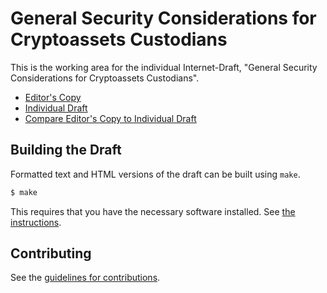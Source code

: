 # General Security Considerations for Cryptoassets Custodians

This is the working area for the individual Internet-Draft, "General Security Considerations for Cryptoassets Custodians".

* [Editor's Copy](https://cgtf.github.io/draft-crypto-assets-security-considerations/#go.draft-vcgtf-crypto-assets-security-considerations.html)
* [Individual Draft](https://tools.ietf.org/html/draft-vcgtf-crypto-assets-security-considerations)
* [Compare Editor's Copy to Individual Draft](https://cgtf.github.io/draft-crypto-assets-security-considerations/#go.draft-vcgtf-crypto-assets-security-considerations.diff)

## Building the Draft

Formatted text and HTML versions of the draft can be built using `make`.

```sh
$ make
```

This requires that you have the necessary software installed.  See
[the instructions](https://github.com/martinthomson/i-d-template/blob/master/doc/SETUP.md).


## Contributing

See the
[guidelines for contributions](https://github.com/cgtf/draft-crypto-assets-security-considerations/blob/main/CONTRIBUTING.md).
